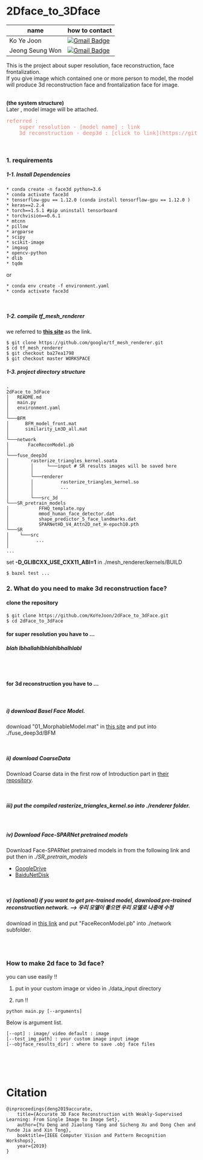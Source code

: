 # 2Dface_to_3Dface

| name | how to contact |
| --- | --- |
| Ko Ye Joon | [![Gmail Badge](https://img.shields.io/badge/Gmail-d14836?style=flat-square&logo=Gmail&logoColor=white&link=mailto:yejoon.ko@gmail.com)](mailto:yejoon.ko@gmail.com) |
| Jeong Seung Won |  [![Gmail Badge](https://img.shields.io/badge/Gmail-d14836?style=flat-square&logo=Gmail&logoColor=white&link=mailto:jeongsw34@gmail.com)](mailto:jeongsw34@gmail.com) | 


This is the project about super resolution, face reconstruction, face frontalization.  
If you give image which contained one or more person to model, the model will produce 3d reconstruction face and frontalization face for image.

<br>
<b>(the system structure)</b>
<br>
Later , model image will be attached.

<br>

<pre style="color:#fa8072">
referred : 
    super resolution - [model name] : link
    3d reconstruction - deep3d : [click to link](https://github.com/microsoft/Deep3DFaceReconstruction, "deep3d link")
</pre>

<br>

### 1. requirements

##### 1-1. Install Dependencies

```
* conda create -n face3d python=3.6 
* conda activate face3d
* tensorflow-gpu == 1.12.0 (conda install tensorflow-gpu == 1.12.0 )
* keras==2.2.4
* torch==1.5.1 #pip uninstall tensorboard
* torchvision==0.6.1
* mtcnn
* pillow
* argparse
* scipy
* scikit-image
* imgaug
* opencv-python
* dlib
* tqdm
```

or
```
* conda env create -f environment.yaml
* conda activate face3d
```

<br>

##### 1-2. compile tf_mesh_renderer

we referred to <b>[this site](https://github.com/microsoft/Deep3DFaceReconstruction, "deep3d link") </b>as the link.

```
$ git clone https://github.com/google/tf_mesh_renderer.git
$ cd tf_mesh_renderer
$ git checkout ba27ea1798
$ git checkout master WORKSPACE
```

##### 1-3. project directory structure
```
.
2dFace_to_3dFace
│   README.md
│   main.py    
│   environment.yaml
│
└───BFM
│      BFM_model_front.mat
│      similarity_Lm3D_all.mat
│   
└───network
│       FaceReconModel.pb
│   
└───fuse_deep3d
│        rasterize_triangles_kernel.soata
│        │     └───input # SR results images will be saved here
│        │   
│        └───renderer
│        │          rasterize_triangles_kernel.so
│        │          ...
│        │ 
│        └───src_3d
└───SR_pretrain_models
│           FFHQ_template.npy
│           mmod_human_face_detector.dat
│           shape_predictor_5_face_landmarks.dat
│           SPARNetHD_V4_Attn2D_net_H-epoch10.pth       
└───SR
│    └───src
│          ...
│
...
```

set <b>-D_GLIBCXX_USE_CXX11_ABI=1</b> in ./mesh_renderer/kernels/BUILD

```
$ bazel test ...
```

### 2. What do you need to make 3d reconstruction face? 

#### clone the repository
```
$ git clone https://github.com/KoYeJoon/2dFace_to_3dFace.git
$ cd 2dFace_to_3dFace
```

#### for super resolution you have to ...

##### blah lbhallahlbhlahlbhalhlabl

<br>
<br>

#### for 3d reconstruction you have to ...

<br>

##### i) download Basel Face Model.
download "01_MorphableModel.mat" in [this site](https://faces.dmi.unibas.ch/bfm/main.php?nav=1-2&id=downloads, "BFM Model Site") and put into ./fuse_deep3d/BFM

<br>

##### ii) download CoarseData 
Download Coarse data in the first row of Introduction part in [their repository](https://github.com/Juyong/3DFace). 

<br>

##### iii) put the compiled rasterize_triangles_kernel.so into ./renderer folder.

<br>

##### iv) Download Face-SPARNet pretrained models
Download Face-SPARNet pretrained models in from the following link and put then in *./SR_pretrain_models*

* [GoogleDrive](https://drive.google.com/drive/folders/1PZ_TP77_rs0z56WZausgK0m2oTxZsgB2)
* [BaiduNetDisk](https://pan.baidu.com/share/init?surl=zYimaAnIgMIKBf9KANpxog)

<br>

##### v) (optional) if you want to get pre-trained model, download pre-trained reconstruction network. --> 우리 모델이 좋으면 우리 모델로 나중에 수정 
download in [this link](https://drive.google.com/file/d/176LCdUDxAj7T2awQ5knPMPawq5Q2RUWM/view, "pretrained model") and put "FaceReconModel.pb" into ./network subfolder. 


<br>
<br>


### How to make 2d face to 3d face?
you can use easily !!

1. put in your custom image or video in ./data_input directory


2. run !!
```
python main.py [--arguments]
```

Below is argument list.
```
[--opt] : image/ video default : image
[--test_img_path] : your custom image input image
[--objface_results_dir] : where to save .obj face files
```



<br>
<br>
<br>



# Citation
```
@inproceedings{deng2019accurate,
    title={Accurate 3D Face Reconstruction with Weakly-Supervised Learning: From Single Image to Image Set},
    author={Yu Deng and Jiaolong Yang and Sicheng Xu and Dong Chen and Yunde Jia and Xin Tong},
    booktitle={IEEE Computer Vision and Pattern Recognition Workshops},
    year={2019}
}
```